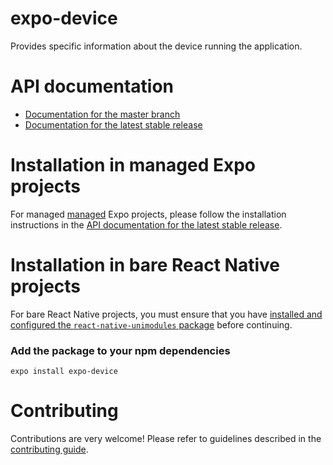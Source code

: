 # expo-device

Provides specific information about the device running the application.

# API documentation

- [Documentation for the master branch](https://github.com/expo/expo/blob/master/docs/pages/versions/unversioned/sdk/device.md)
- [Documentation for the latest stable release](https://docs.expo.io/versions/latest/sdk/device/)

# Installation in managed Expo projects

For managed [managed](https://docs.expo.io/versions/latest/introduction/managed-vs-bare/) Expo projects, please follow the installation instructions in the [API documentation for the latest stable release](https://docs.expo.io/versions/latest/sdk/device/).

# Installation in bare React Native projects

For bare React Native projects, you must ensure that you have [installed and configured the `react-native-unimodules` package](https://github.com/unimodules/react-native-unimodules) before continuing.

### Add the package to your npm dependencies

```
expo install expo-device
```

# Contributing

Contributions are very welcome! Please refer to guidelines described in the [contributing guide](https://github.com/expo/expo#contributing).
